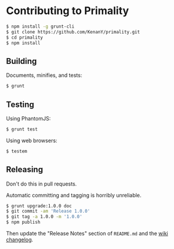 # Contributing to Primality

``` bash
$ npm install -g grunt-cli
$ git clone https://github.com/KenanY/primality.git
$ cd primality
$ npm install
```

## Building

Documents, minifies, and tests:

``` bash
$ grunt
```

## Testing

Using PhantomJS:

``` bash
$ grunt test
```

Using web browsers:

``` bash
$ testem
```

## Releasing

Don't do this in pull requests.

Automatic committing and tagging is horribly unreliable.

``` bash
$ grunt upgrade:1.0.0 doc
$ git commit -am 'Release 1.0.0'
$ git tag -a 1.0.0 -m '1.0.0'
$ npm publish
```

Then update the "Release Notes" section of `README.md` and the
[wiki changelog](https://github.com/KenanY/primality/wiki/Changelog).